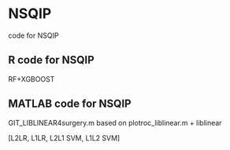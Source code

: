 # NSQIP
code for NSQIP


## R code for NSQIP

RF+XGBOOST


##  MATLAB code for NSQIP 

GIT_LIBLINEAR4surgery.m based on plotroc_liblinear.m + liblinear

[L2LR, L1LR, L2L1 SVM, L1L2 SVM]
